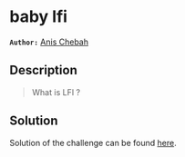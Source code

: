 # baby lfi

**`Author:`** [Anis Chebah](https://github.com/)

## Description

> What is LFI ?

## Solution

Solution of the challenge can be found [here](solution/).

